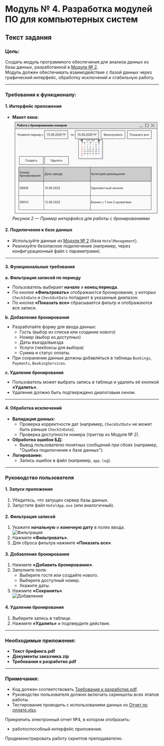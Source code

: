 # Модуль № 4. Разработка модулей ПО для компьютерных систем

## Текст задания

### Цель:
Создать модуль программного обеспечения для анализа данных из базы данных, разработанной в [Модуле № 2](https://github.com/BosenkoTM/DE-MTKP/blob/main/de/2025/tipovoe_zadanie/modul_02.md#%D0%BC%D0%BE%D0%B4%D1%83%D0%BB%D1%8C--2-%D1%80%D0%B0%D0%B7%D1%80%D0%B0%D0%B1%D0%BE%D1%82%D0%BA%D0%B0-%D0%B0%D0%B4%D0%BC%D0%B8%D0%BD%D0%B8%D1%81%D1%82%D1%80%D0%B8%D1%80%D0%BE%D0%B2%D0%B0%D0%BD%D0%B8%D0%B5-%D0%B8-%D0%B7%D0%B0%D1%89%D0%B8%D1%82%D0%B0-%D0%B1%D0%B0%D0%B7-%D0%B4%D0%B0%D0%BD%D0%BD%D1%8B%D1%85).  
Модуль должен обеспечивать взаимодействие с базой данных через графический интерфейс, обработку исключений и стабильную работу.

---

### Требования к функционалу:

#### 1. Интерфейс приложения
- **Макет окна:**  
  ![Макет окна работы с бронированием](https://github.com/BosenkoTM/DE-MTKP/blob/main/de/2025/tipovoe_zadanie/data/ui_db.jpg)  
  *Рисунок 2 — Пример интерфейса для работы с бронированиями*

#### 2. Подключение к базе данных
- Используйте данные из [Модуля № 2](https://github.com/BosenkoTM/DE-MTKP/blob/main/de/2025/tipovoe_zadanie/README.md) (база `HotelManagement`).
- Реализуйте безопасное подключение (например, через конфигурационный файл с параметрами).

---

#### 3. Функциональные требования

**a. Фильтрация записей по периоду**
- Пользователь выбирает **начало** и **конец периода**.
- По кнопке **«Фильтровать»** отображаются бронирования, у которых `CheckInDate` и `CheckOutDate` попадают в указанный диапазон.
- По кнопке **«Показать все»** сбрасывается фильтр и отображаются все записи.

**b. Добавление бронирования**
- Разработайте форму для ввода данных:  
  - Гость (выбор из списка или создание нового)
  - Номер (выбор из доступных)
  - Даты въезда/выезда
  - Услуги (чекбоксы для выбора)
  - Сумма и статус оплаты.
- При сохранении данные должны добавляться в таблицы `Bookings`, `Payments`, `BookingServices`.

**c. Удаление бронирования**
- Пользователь может выбрать запись в таблице и удалить её кнопкой **«Удалить»**.
- Удаление должно быть подтверждено диалоговым окном.

---

#### 4. Обработка исключений
- **Валидация данных:**  
  - Проверка корректности дат (например, `CheckOutDate` не может быть раньше `CheckInDate`).
  - Проверка доступности номера (триггер из Модуля № 2).
- **Обработка ошибок БД:**  
  - Вывод пользователю понятных сообщений при сбоях (например, "Ошибка подключения к базе данных").
- **Логирование:**  
  - Запись ошибок в файл (например, `app.log`).

---

### Руководство пользователя

#### 1. Запуск приложения
1. Убедитесь, что запущен сервер базы данных.
2. Запустите файл `HotelApp.exe` (или аналогичный).

#### 2. Фильтрация записей
1. Укажите **начальную** и **конечную дату** в полях ввода.  
   ![Фильтрация](https://github.com/BosenkoTM/DE-MTKP/blob/main/de/2025/tipovoe_zadanie/data/filter_example.jpg)
2. Нажмите **«Фильтровать»**.
3. Для сброса фильтра нажмите **«Показать все»**.

#### 3. Добавление бронирования
1. Нажмите **«Добавить бронирование»**.
2. Заполните поля:  
   - Выберите гостя или создайте нового.  
   - Выберите доступный номер.  
   - Укажите даты.  
3. Нажмите **«Сохранить»**.  
   ![Добавление](https://github.com/BosenkoTM/DE-MTKP/blob/main/de/2025/tipovoe_zadanie/data/add_booking.jpg)

#### 4. Удаление бронирования
1. Выберите запись в таблице.
2. Нажмите **«Удалить»** и подтвердите действие.

---

### Необходимые приложения:
- **Текст брифинга.pdf**  
- **Документы заказчика.zip**  
- **Требования к разработке.pdf**  

---

### Примечания:
- Код должен соответствовать [Требования к разработке.pdf](https://github.com/BosenkoTM/DE-MTKP/blob/main/de/2025/tipovoe_zadanie/data/%D0%A2%D1%80%D0%B5%D0%B1%D0%BE%D0%B2%D0%B0%D0%BD%D0%B8%D1%8F%20%D0%BA%20%D1%80%D0%B0%D0%B7%D1%80%D0%B0%D0%B1%D0%BE%D1%82%D0%BA%D0%B5.pdf).
- Руководство пользователя должно включать скриншоты всех этапов работы.
- Тестирование проводить с использованием данных из [Отчет по оплате.xlsx](https://github.com/BosenkoTM/DE-MTKP/raw/refs/heads/main/de/2025/tipovoe_zadanie/data/%D0%9E%D1%82%D1%87%D0%B5%D1%82%20%D0%BF%D0%BE%20%D0%BE%D0%BF%D0%BB%D0%B0%D1%82%D0%B5.xlsx).

Прикрепить электронный отчет №4, в котором отобразить:
- работоспособный интерфейс приложения.

Продемонстрировать работу скриптов преподавателю.
